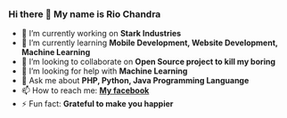 ### Hi there 👋 My name is Rio Chandra

- 🔭 I’m currently working on **Stark Industries**
- 🌱 I’m currently learning **Mobile Development, Website Development, Machine Learning**
- 👯 I’m looking to collaborate on **Open Source project to kill my boring**
- 🤔 I’m looking for help with **Machine Learning**
- 💬 Ask me about **PHP, Python, Java Programming Languange**
- 📫 How to reach me: [**My facebook**](www.facebook.com/riomrerror404)
- ⚡ Fun fact: **Grateful to make you happier**
